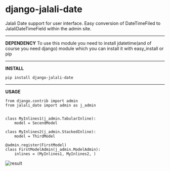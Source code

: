 # django-jalali-date
Jalali Date support for user interface. Easy conversion of DateTimeFiled to JalaliDateTimeField within the admin site.

----------
**DEPENDENCY**
To use this module you need to install jdatetime(and of course you need django) module which you can install it with easy_install or pip

----------
**INSTALL**

    pip install django-jalali-date   

----------
**USAGE**

	from django.contrib import admin
	from jalali_date import admin as j_admin
	
    
    class MyInlines1(j_admin.TabularInline):
	    model = SecendModel
    
    class MyInlines2(j_admin.StackedInline):
	    model = ThirdModel
	
	@admin.register(FirstModel)
	class FirstModelAdmin(j_admin.ModelAdmin):
		inlines = (MyInlines1, MyInlines2, )    

![result](https://drive.google.com/file/d/0BxfgUeJSa39vQno0ZjZMNmplOTg/view?usp=sharing)
